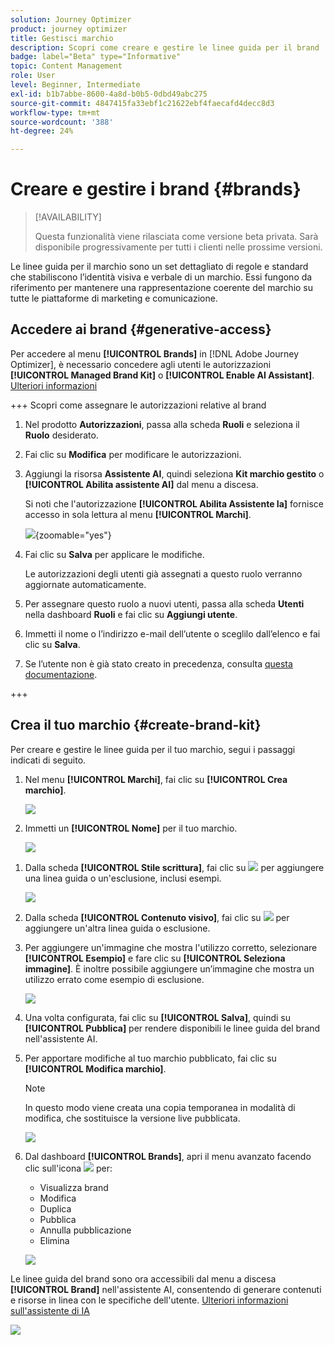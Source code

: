 ```yaml
---
solution: Journey Optimizer
product: journey optimizer
title: Gestisci marchio
description: Scopri come creare e gestire le linee guida per il brand
badge: label="Beta" type="Informative"
topic: Content Management
role: User
level: Beginner, Intermediate
exl-id: b1b7abbe-8600-4a8d-b0b5-0dbd49abc275
source-git-commit: 4847415fa33ebf1c21622ebf4faecafd4decc8d3
workflow-type: tm+mt
source-wordcount: '388'
ht-degree: 24%

---
```


# Creare e gestire i brand {#brands}

>[!AVAILABILITY]
>
>Questa funzionalità viene rilasciata come versione beta privata. Sarà disponibile progressivamente per tutti i clienti nelle prossime versioni.

Le linee guida per il marchio sono un set dettagliato di regole e standard che stabiliscono l’identità visiva e verbale di un marchio. Essi fungono da riferimento per mantenere una rappresentazione coerente del marchio su tutte le piattaforme di marketing e comunicazione.

<!--Upload feature currently behind feature flag--

In [!DNL Journey Optimizer], you now have the option to manually input and organize your brand details or upload brand guideline documents for automatic information extraction.-->

## Accedere ai brand {#generative-access}

Per accedere al menu **[!UICONTROL Brands]** in [!DNL Adobe Journey Optimizer], è necessario concedere agli utenti le autorizzazioni **[!UICONTROL Managed Brand Kit]** o **[!UICONTROL Enable AI Assistant]**. [Ulteriori informazioni](../administration/permissions.md)

+++  Scopri come assegnare le autorizzazioni relative al brand

1. Nel prodotto **Autorizzazioni**, passa alla scheda **Ruoli** e seleziona il **Ruolo** desiderato.

1. Fai clic su **Modifica** per modificare le autorizzazioni.

1. Aggiungi la risorsa **Assistente AI**, quindi seleziona **Kit marchio gestito** o **[!UICONTROL Abilita assistente AI]** dal menu a discesa.

   Si noti che l&#39;autorizzazione **[!UICONTROL Abilita Assistente Ia]** fornisce accesso in sola lettura al menu **[!UICONTROL Marchi]**.

   ![](assets/brands-permission.png){zoomable="yes"}

1. Fai clic su **Salva** per applicare le modifiche.

   Le autorizzazioni degli utenti già assegnati a questo ruolo verranno aggiornate automaticamente.

1. Per assegnare questo ruolo a nuovi utenti, passa alla scheda **Utenti** nella dashboard **Ruoli** e fai clic su **Aggiungi utente**.

1. Immetti il nome o l’indirizzo e-mail dell’utente o sceglilo dall’elenco e fai clic su **Salva**.

1. Se l’utente non è già stato creato in precedenza, consulta [questa documentazione](https://experienceleague.adobe.com/it/docs/experience-platform/access-control/abac/permissions-ui/users).

+++

## Crea il tuo marchio {#create-brand-kit}

Per creare e gestire le linee guida per il tuo marchio, segui i passaggi indicati di seguito.

<!--Upload feature currently behind feature flag--

To create and manage your Brand guideline, you can either enter the details yourself, or upload your brand guidelines document to have the information extracted automatically:-->

1. Nel menu **[!UICONTROL Marchi]**, fai clic su **[!UICONTROL Crea marchio]**.

   ![](assets/brands-1.png)

1. Immetti un **[!UICONTROL Nome]** per il tuo marchio<!--and a **[!UICONTROL Description]** to your brand guideline-->.

   ![](assets/brands-2-temp.png)

<!--Upload feature currently behind feature flag so hidden from doc - should be available again by EOM (Feb)--

1. Drag and drop or select your file to upload your brand guidelines and extract automatically relevant brand information. Click **[!UICONTROL Create brand]**.

    The information extraction process now begins. Note that it may take several minutes to complete.

    ![](assets/brands-2.png)

1. Your Content and visual creation standards are now automatically populated. Browse through the different tabs to adapt the information as needed.

-->

1. Dalla scheda **[!UICONTROL Stile scrittura]**, fai clic su ![](assets/do-not-localize/Smock_Add_18_N.svg) per aggiungere una linea guida o un&#39;esclusione, inclusi esempi.

   ![](assets/brands-3.png)

1. Dalla scheda **[!UICONTROL Contenuto visivo]**, fai clic su ![](assets/do-not-localize/Smock_Add_18_N.svg) per aggiungere un&#39;altra linea guida o esclusione.

1. Per aggiungere un&#39;immagine che mostra l&#39;utilizzo corretto, selezionare **[!UICONTROL Esempio]** e fare clic su **[!UICONTROL Seleziona immagine]**. È inoltre possibile aggiungere un’immagine che mostra un utilizzo errato come esempio di esclusione.

   ![](assets/brands-4.png)

1. Una volta configurata, fai clic su **[!UICONTROL Salva]**, quindi su **[!UICONTROL Pubblica]** per rendere disponibili le linee guida del brand nell&#39;assistente AI.

1. Per apportare modifiche al tuo marchio pubblicato, fai clic su **[!UICONTROL Modifica marchio]**.

   >[!NOTE]
   >
   >In questo modo viene creata una copia temporanea in modalità di modifica, che sostituisce la versione live pubblicata.

   ![](assets/brands-8.png)

1. Dal dashboard **[!UICONTROL Brands]**, apri il menu avanzato facendo clic sull&#39;icona ![](assets/do-not-localize/Smock_More_18_N.svg) per:

   * Visualizza brand
   * Modifica
   * Duplica
   * Pubblica
   * Annulla pubblicazione
   * Elimina

   ![](assets/brands-6.png)

Le linee guida del brand sono ora accessibili dal menu a discesa **[!UICONTROL Brand]** nell&#39;assistente AI, consentendo di generare contenuti e risorse in linea con le specifiche dell&#39;utente. [Ulteriori informazioni sull&#39;assistente di IA](gs-generative.md)

![](assets/brands-7.png)
